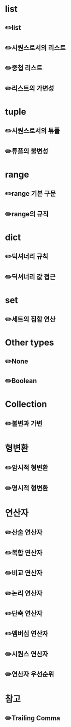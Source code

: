 # list

## ✏️list

## ✏️시퀀스로서의 리스트

## ✏️중첩 리스트

## ✏️리스트의 가변성


# tuple

## ✏️시퀀스로서의 튜플

## ✏️튜플의 불변성


# range

## ✏️range 기본 구문

## ✏️range의 규칙


# dict

## ✏️딕셔너리 규칙

## ✏️딕셔너리 값 접근


# set

## ✏️세트의 집합 연산


# Other types

## ✏️None

## ✏️Boolean


# Collection

## ✏️불변과 가변


# 형변환

## ✏️암시적 형변환

## ✏️명시적 형변환

# 연산자

## ✏️산술 연산자

## ✏️복합 연산자

## ✏️비교 연산자

## ✏️논리 연산자

## ✏️단축 연산자

## ✏️멤버십 연산자

## ✏️시퀀스 연산자

## ✏️연산자 우선순위


# 참고

## ✏️Trailing Comma